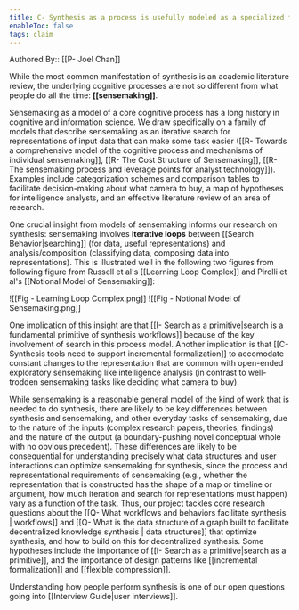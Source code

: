 ```yaml
---
title: C- Synthesis as a process is usefully modeled as a specialized form of sensemaking
enableToc: false
tags: claim
---
```

Authored By:: [[P- Joel Chan]]

While the most common manifestation of synthesis is an academic literature review, the underlying cognitive processes are not so different from what people do all the time: **[[sensemaking]]**. 

Sensemaking as a model of a core cognitive process has a long history in cognitive and information science. We draw specifically on a family of models that describe sensemaking as an iterative search for representations of input data that can make some task easier ([[R- Towards a comprehensive model of the cognitive process and mechanisms of individual sensemaking]], [[R- The Cost Structure of Sensemaking]], [[R- The sensemaking process and leverage points for analyst technology]]). Examples include categorization schemes and comparison tables to facilitate decision-making about what camera to buy, a map of hypotheses for intelligence analysts, and an effective literature review of an area of research.

One crucial insight from models of sensemaking informs our research on synthesis: sensemaking involves **iterative loops** between [[Search Behavior|searching]] (for data, useful representations) and analysis/composition (classifying data, composing data into representations). This is illustrated well in the following two figures from  following figure from Russell et al's [[Learning Loop Complex]] and Pirolli et al's [[Notional Model of Sensemaking]]:

![[Fig - Learning Loop Complex.png]]
![[Fig - Notional Model of Sensemaking.png]]

One implication of this insight are that [[I- Search as a primitive|search is a fundamental primitive of synthesis workflows]] because of the key involvement of search in this process model. Another implication is that [[C- Synthesis tools need to support incremental formalization]] to accomodate constant changes to the representation that are common with open-ended exploratory sensemaking like intelligence analysis (in contrast to well-trodden sensemaking tasks like deciding what camera to buy).

While sensemaking is a reasonable general model of the kind of work that is needed to do synthesis, there are likely to be key differences between synthesis and sensemaking, and other everyday tasks of sensemaking, due to the nature of the inputs (complex research papers, theories, findings) and the nature of the output (a boundary-pushing novel conceptual whole with no obvious precedent). These differences are likely to be consequential for understanding precisely what data structures and user interactions can optimize sensemaking for synthesis, since the process and representational requirements of sensemaking (e.g., whether the representation that is constructed has the shape of a map or timeline or argument, how much iteration and search for representations must happen) vary as a function of the task. Thus, our project tackles core research questions about the [[Q- What workflows and behaviors facilitate synthesis | workflows]] and [[Q- What is the data structure of a graph built to facilitate decentralized knowledge synthesis | data structures]] that optimize synthesis, and how to build on this for decentralized synthesis. Some hypotheses include the importance of [[I- Search as a primitive|search as a primitive]], and the importance of design patterns like [[incremental formalization]] and [[flexible compression]].

Understanding how people perform synthesis is one of our open questions going into [[Interview Guide|user interviews]]. 
